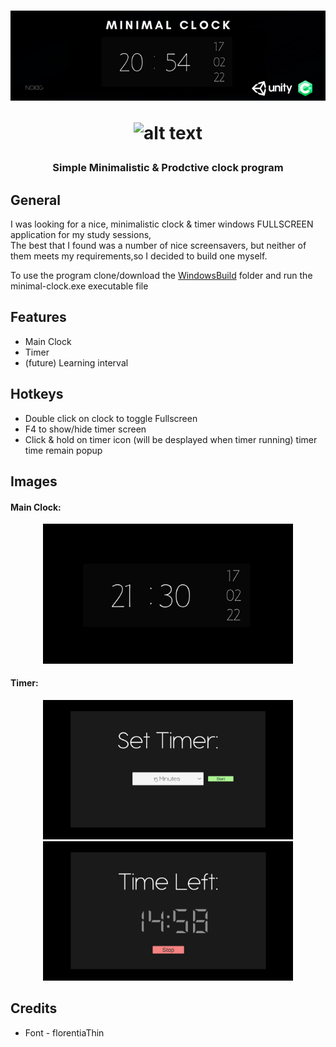 
<h1 align="center">
  <img src="Images/MinimalClockBanner.png"/>
  
 ![_alt text_](https://img.shields.io/badge/Platforms-windows_-blue??style=for-the-badge)

  </h1>
<h3 align="center">  
  
  Simple Minimalistic & Prodctive clock program
  </h3>
  
## General

I was looking for a nice, minimalistic clock & timer windows FULLSCREEN application for my study sessions,  
The best that I found was a number of nice screensavers, but neither of them meets my requirements,so I decided to build one myself.

To use the program clone/download the [WindowsBuild](https://github.com/ArnonGuttel/minimalist-clock-desktop/tree/main/WindowsBuild) folder and run the minimal-clock.exe executable file
  
## Features

- Main Clock    
- Timer
- (future) Learning interval


## Hotkeys
- Double click on clock to toggle Fullscreen
- F4 to show/hide timer screen
- Click & hold on timer icon (will be desplayed when timer running) timer time remain popup

## Images

#### Main Clock:
<p align="center">
 <img src="Images/Clock.jpeg" width="400"/>
</p>

 #### Timer:
 <p align="center">
  <img src="Images/Timer1.jpeg" width="400"/>
  <img src="Images/Timer2.jpeg" width="400"/>
 </p>

## Credits 
- Font - florentiaThin

